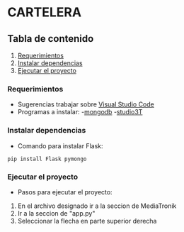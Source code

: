 # CARTELERA

## Tabla de contenido

1. [Requerimientos](#requerimientos)
2. [Instalar dependencias](#instalar-dependencias)
3. [Ejecutar el proyecto](#ejecutar-el-proyecto)

### Requerimientos
- Sugerencias trabajar sobre [Visual Studio Code](https://code.visualstudio.com/download)
- Programas a instalar: 
  -[mongodb](https://www.mongodb.com/try/download/community)
  -[studio3T](https://studio3t.com/download/)
  

### Instalar dependencias

- Comando para instalar Flask:
  
```console
pip install Flask pymongo
```

### Ejecutar el proyecto

- Pasos para ejecutar el proyecto:

1. En el archivo designado ir a la seccion de MediaTronik
2. Ir a la seccion de "app.py"
3. Seleccionar la flecha en parte superior derecha








